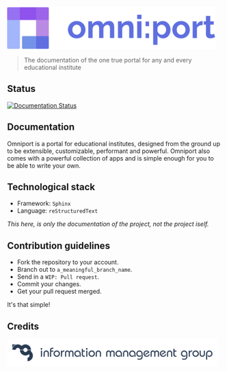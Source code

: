 <img src="readme-assets/site/wordmark.svg" height="98px" />

> The documentation of the one true portal for any and every educational institute

## Status

[![Documentation Status](https://readthedocs.org/projects/omniport/badge/?version=latest)](https://omniport.readthedocs.io/en/latest/?badge=latest)

## Documentation

Omniport is a portal for educational institutes, designed from the ground up to
be extensible, customizable, performant and powerful. Omniport also comes with 
a powerful collection of apps and is simple enough for you to be able to write
your own.

## Technological stack

- Framework: `Sphinx`
- Language: `reStructuredText`

_This here, is only the documentation of the project, not the project iself._

## Contribution guidelines

- Fork the repository to your account.
- Branch out to `a_meaningful_branch_name`.
- Send in a `WIP: Pull request`.
- Commit your changes.
- Get your pull request merged.

It's that simple!

## Credits

<img src="readme-assets/maintainers/wordmark.svg" height="64px" />
